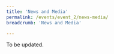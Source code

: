 ```yaml
---
title: 'News and Media'
permalink: /events/event_2/news-media/
breadcrumb: 'News and Media'

---
```



To be updated. 
